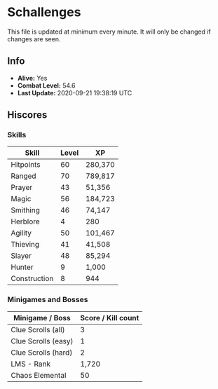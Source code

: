 # Schallenges

This file is updated at minimum every minute. It will only be changed if changes are seen.

## Info

 - **Alive:** Yes
 - **Combat Level:** 54.6
 - **Last Update:** 2020-09-21 19:38:19 UTC

## Hiscores

### Skills

| Skill | Level | XP |
|--|--|--|
| Hitpoints | 60 | 280,370 |
| Ranged | 70 | 789,817 |
| Prayer | 43 | 51,356 |
| Magic | 56 | 184,723 |
| Smithing | 46 | 74,147 |
| Herblore | 4 | 280 |
| Agility | 50 | 101,467 |
| Thieving | 41 | 41,508 |
| Slayer | 48 | 85,294 |
| Hunter | 9 | 1,000 |
| Construction | 8 | 944 |

### Minigames and Bosses

| Minigame / Boss | Score / Kill count |
|--|--|
| Clue Scrolls (all) | 3 |
| Clue Scrolls (easy) | 1 |
| Clue Scrolls (hard) | 2 |
| LMS - Rank | 1,720 |
| Chaos Elemental | 50 |
